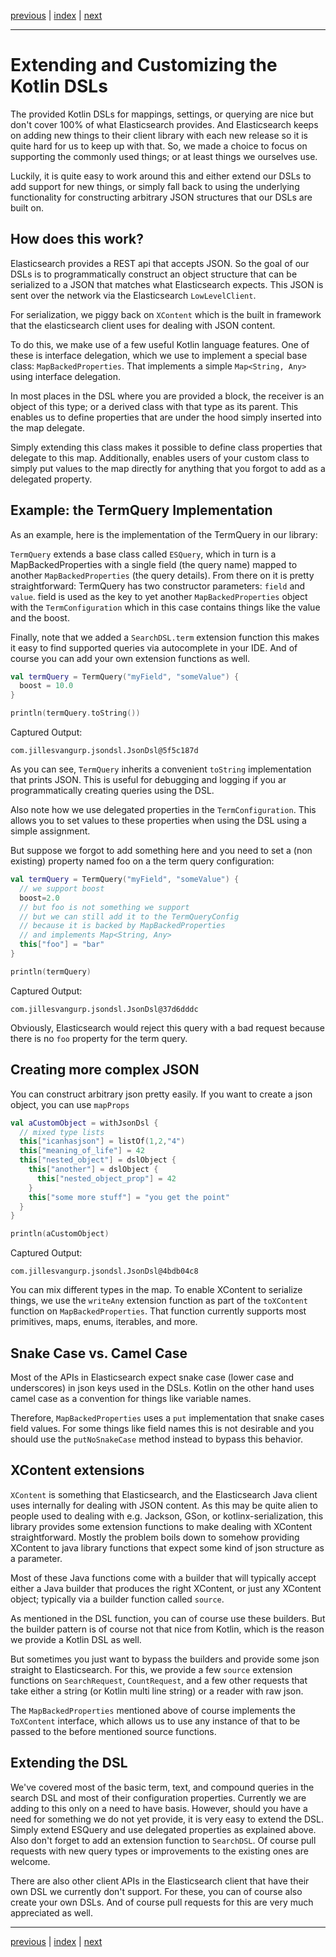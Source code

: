 [previous](coroutines.md) | [index](index.md) | [next](recipe-search-engine.md)

___

# Extending and Customizing the Kotlin DSLs 

The provided Kotlin DSLs for mappings, settings, or querying are nice but don't cover 100% of what Elasticsearch provides. And Elasticsearch keeps on adding new things to their client library with each new release so it is quite hard for us to keep up with that. So, we made a choice to focus on supporting the commonly used things; or at least things we ourselves use. 

Luckily, it is quite easy to work around this and either extend our DSLs to add support for new things, or simply fall back to using the underlying functionality for constructing arbitrary JSON structures that our DSLs are built on.

## How does this work?

Elasticsearch provides a REST api that accepts JSON. So the goal of our DSLs is to programmatically construct an object structure that can be serialized to a JSON that matches what Elasticsearch expects. This JSON is sent over the network via the Elasticsearch `LowLevelClient`.

For serialization, we piggy back on `XContent` which is the built in framework that the elasticsearch client uses for dealing with JSON content. 

To do this, we make use of a few useful Kotlin language features. One of these is interface delegation, which we use to implement a special base class: `MapBackedProperties`. That implements a simple `Map<String, Any>` using interface delegation. 

In most places in the DSL where you are provided a block, the receiver is an object of this type; or a derived class with that type as its parent. This enables us to define properties that are under the hood simply inserted into the map delegate. 

Simply extending this class makes it possible to define class properties that delegate to this map. Additionally, enables users of your custom class to simply put values to the map directly for anything that you forgot to add as a delegated property.

## Example: the TermQuery Implementation

As an example, here is the implementation of the TermQuery in our library:

`TermQuery` extends a base class called `ESQuery`, which in turn is a MapBackedProperties with a single field (the query name) mapped to another `MapBackedProperties` (the query details). From there on it is pretty straightforward: TermQuery has two constructor parameters: `field` and `value`. field is used as the key to yet another `MapBackedProperties` object with the `TermConfiguration` which in this case contains things like the value and the boost.

Finally, note that we added a `SearchDSL.term` extension function this makes it easy to find supported queries via autocomplete in your IDE. And of course you can add your own extension functions as well.

```kotlin
val termQuery = TermQuery("myField", "someValue") {
  boost = 10.0
}

println(termQuery.toString())
```

Captured Output:

```
com.jillesvangurp.jsondsl.JsonDsl@5f5c187d

```

As you can see, `TermQuery` inherits a convenient `toString` implementation that prints JSON. This is useful for debugging and logging if you ar programmatically creating queries using the DSL.

Also note how we use delegated properties in the `TermConfiguration`. This allows you to set values to these properties when using the DSL using a simple assignment.

But suppose we forgot to add something here and you need to set a (non existing) property named foo on a the term query configuration:

```kotlin
val termQuery = TermQuery("myField", "someValue") {
  // we support boost
  boost=2.0
  // but foo is not something we support
  // but we can still add it to the TermQueryConfig
  // because it is backed by MapBackedProperties
  // and implements Map<String, Any>
  this["foo"] = "bar"
}

println(termQuery)
```

Captured Output:

```
com.jillesvangurp.jsondsl.JsonDsl@37d6dddc

```

Obviously, Elasticsearch would reject this query with a bad request because there is no `foo` property for the term query.

## Creating more complex JSON

You can construct arbitrary json pretty easily. If you want to create a json object, you can use `mapProps`

```kotlin
val aCustomObject = withJsonDsl {
  // mixed type lists
  this["icanhasjson"] = listOf(1,2,"4")
  this["meaning_of_life"] = 42
  this["nested_object"] = dslObject {
    this["another"] = dslObject {
      this["nested_object_prop"] = 42
    }
    this["some more stuff"] = "you get the point"
  }
}

println(aCustomObject)
```

Captured Output:

```
com.jillesvangurp.jsondsl.JsonDsl@4bdb04c8

```

You can mix different types in the map. To enable XContent to serialize things, we use the `writeAny` extension function as part of the `toXContent` function on `MapBackedProperties`. That function currently supports most primitives, maps, enums, iterables, and more.

## Snake Case vs. Camel Case

Most of the APIs in Elasticsearch expect snake case (lower case and underscores) in json keys used in the DSLs. Kotlin on the other hand uses camel case as a convention for things like variable names. 

Therefore, `MapBackedProperties` uses a `put` implementation that snake cases field values. For some things like field names this is not desirable and you should use the `putNoSnakeCase` method instead to bypass this behavior. 

## XContent extensions

`XContent` is something that Elasticsearch, and the Elasticsearch Java client uses internally for dealing with JSON content. As this may be quite alien to people used to dealing with e.g. Jackson, GSon, or kotlinx-serialization, this library provides some extension functions to make dealing with XContent straightforward. Mostly the problem boils down to somehow providing XContent to java library functions that expect some kind of json structure as a parameter. 

Most of these Java functions come with a builder that will typically accept either a Java builder that produces the right XContent, or just any XContent object; typically via a builder function called `source`.

As mentioned in the DSL function, you can of course use these builders. But the builder pattern is of course not that nice from Kotlin, which is the reason we provide a Kotlin DSL as well.

But sometimes you just want to bypass the builders and provide some json straight to Elasticsearch. For this, we provide a few `source` extension functions on `SearchRequest`, `CountRequest`, and a few other requests that take either a string (or Kotlin multi line string) or a reader with raw json. 

The `MapBackedProperties` mentioned above of course implements the `ToXContent` interface, which allows us to use any instance of that to be passed to the before mentioned source functions. 

## Extending the DSL

We've covered most of the basic term, text, and compound queries in the search DSL and most of their configuration properties. Currently we are adding to this only on a need to have basis. However, should you have a need for something we do not yet provide, it is very easy to extend the DSL.
Simply extend ESQuery and use delegated properties as explained above. Also don't forget to add an extension function to `SearchDSL`. Of course pull requests with new query types or improvements to the existing ones are welcome. 

There are also other client APIs in the Elasticsearch client that have their own DSL we currently don't support. For these, you can of course also create your own DSLs. And of course pull requests for this are very much appreciated as well.


___

[previous](coroutines.md) | [index](index.md) | [next](recipe-search-engine.md)

